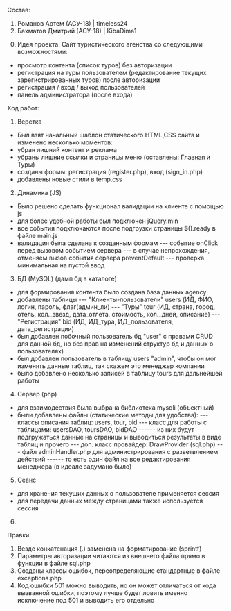 Состав:
1. Романов Артем (АСУ-18) 	| timeless24
2. Бахматов Дмитрий (АСУ-18) 	| KibaDima1

0) Идея проекта:
Сайт туристического агенства со следующими возможностями:
- просмотр контента (список туров) без авторизации
- регистрация на туры пользователем (редактирование текущих зарегистрированных туров) после авторизации
- регистрация / вход / выход пользователей
- панель администратора (после входа)

Ход работ:
1) Верстка
- Был взят начальный шаблон статического HTML,CSS сайта и изменено несколько моментов:
- убран лишний контент и реклама
- убраны лишние ссылки и страницы меню (оставлены: Главная и Туры)
- созданы формы: регистрация (register.php), вход (sign_in.php)
- добавлены новые стили в temp.css

2) Динамика (JS)
- Было решено сделать функционал валидации на клиенте с помощью js
- для более удобной работы был подключен jQuery.min
- все события подключаются после подгрузки страницы $().ready в файле main.js
- валидация была сделана к созданным формам
--- событие onClick перед вызовом событием сервера
--- в случае непрохождения, отменяем вызов события сервера preventDefault
--- проверка минимальная на пустой ввод

3) БД (MySQL) (дамп бд в каталоге)
- для формирования контента было создана база данных agency
- добавлены таблицы
--- "Клиенты-пользователи" users (ИД, ФИО, логин, пароль, флаг(админ_ли)
--- "Туры" tour (ИД, страна, город, отель, кол._звезд, дата_отлета, стоимость, кол._дней, описание)
--- "Регистрация" bid (ИД, ИД_тура, ИД_пользователя, дата_регистрации)
- был добавлен побочный пользователь бд "user" с правами CRUD для данной бд, но без прав на изменений структур бд и данных о пользователях)
- был добавлен пользователь в таблицу users "admin", чтобы он мог изменять данные таблиц, так скажем это менеджер компании
- было добавлено несколько записей в таблицу tours для дальнейшей работы

4) Сервер (php)
- для взаимодествия была выбрана библиотека mysqli (объектный)
- были добавлены файлы (статические методы для удобства):
--- классы описания таблиц: users, tour, bid 
--- класс для работы с таблицами: usersDAO, toursDAO, bidDAO
------ из них будут подгружаться данные на страницы и выводиться результаты в виде таблиц и прочего
--- доп. класс провайдер: DrawProvider (sql.php)
--- файл adminHandler.php для администрирования с разветвлением действий
------ то есть один файл на все редактирования менеджера (в идеале задумано было)


5) Сеанс
- для хранения текущих данных о пользователе применяется сессия
- для передачи данных между страницами также используется сессия

6) 
Правки:
1) Везде конкатенация (.) заменена на форматирование (sprintf)
2) Параметры авторизации читаются из внешнего файла прямо в функции в файле sql.php
3) Созданы классы ошибок, переопределяющие стандартные в файле exceptions.php
4) Код ошибки 501 можно выводить, но он может отличаться от кода вызванной ошибки, поэтому лучше будет ловить именно исключение под 501 и выводить его отдельно